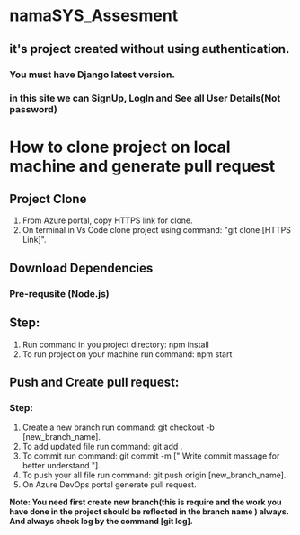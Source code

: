 # namaSYS_Assesment

## it's project created without using <b>authentication</b>.

### You must have Django latest version.
### in this site we can SignUp, LogIn and See all User Details(Not password)


# How to clone project on local machine and generate pull request

## Project Clone
   1. From Azure portal, copy HTTPS link for clone.
   2. On terminal in Vs Code clone project using command:  "git clone [HTTPS Link]".

## Download Dependencies

   ### Pre-requsite (Node.js)

   ## Step:
   1. Run command in you project directory: npm install
   2. To run project on your machine run command: npm start


## Push and Create pull request:

   ### Step: 
   1. Create a new branch run command: git checkout -b [new_branch_name].
   2. To add updated file run command: git add .
   3. To commit run command: git commit -m [" Write commit massage for better understand  "].
   4. To push your all file run command: git push origin [new_branch_name]. 
   5. On Azure DevOps portal generate pull request.
  
**Note: You need first create new branch(this is require and the work you have done in the project should be reflected in the branch name ) always. And always check log by the command [git log].** 
